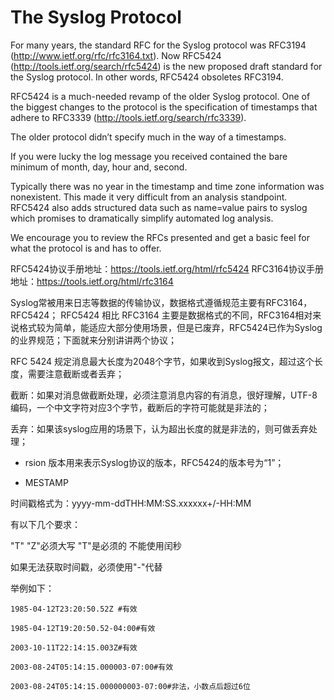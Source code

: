 

# The Syslog Protocol

For many years, the standard RFC for the Syslog protocol was RFC3194 (http://www.ietf.org/rfc/rfc3164.txt). Now RFC5424 (http://tools.ietf.org/search/rfc5424) is the new proposed draft standard for the Syslog protocol. In other words, RFC5424 obsoletes RFC3194.

RFC5424 is a much-needed revamp of the older Syslog protocol. One of the biggest changes to the protocol is the specification of timestamps that adhere to RFC3339 (http://tools.ietf.org/search/rfc3339). 

The older protocol didn’t specify much in the way of a timestamps. 

If you were lucky the log message you received contained the bare minimum of month, day, hour and, second.

Typically there was no year in the timestamp and time zone information was nonexistent. This made it very difficult from an analysis standpoint. RFC5424 also adds structured data such as name=value pairs to syslog which promises to dramatically simplify automated log analysis.

We encourage you to review the RFCs presented and get a basic feel for what the protocol is and has to offer.

RFC5424协议手册地址：https://tools.ietf.org/html/rfc5424
RFC3164协议手册地址：https://tools.ietf.org/html/rfc3164

Syslog常被用来日志等数据的传输协议，数据格式遵循规范主要有RFC3164，RFC5424；
RFC5424 相比 RFC3164 主要是数据格式的不同，RFC3164相对来说格式较为简单，能适应大部分使用场景，但是已废弃，RFC5424已作为Syslog的业界规范；下面就来分别讲讲两个协议；

RFC 5424 规定消息最大长度为2048个字节，如果收到Syslog报文，超过这个长度，需要注意截断或者丢弃；

截断：如果对消息做截断处理，必须注意消息内容的有消息，很好理解，UTF-8编码，一个中文字符对应3个字节，截断后的字符可能就是非法的；

丢弃：如果该syslog应用的场景下，认为超出长度的就是非法的，则可做丢弃处理；


- rsion
版本用来表示Syslog协议的版本，RFC5424的版本号为“1”；

- MESTAMP

时间戳格式为：yyyy-mm-ddTHH:MM:SS.xxxxxx+/-HH:MM

有以下几个要求：

"T" "Z"必须大写
"T"是必须的
不能使用闰秒

如果无法获取时间戳，必须使用"-"代替

举例如下：

```
1985-04-12T23:20:50.52Z #有效

1985-04-12T19:20:50.52-04:00#有效

2003-10-11T22:14:15.003Z#有效

2003-08-24T05:14:15.000003-07:00#有效

2003-08-24T05:14:15.000000003-07:00#非法，小数点后超过6位

```
